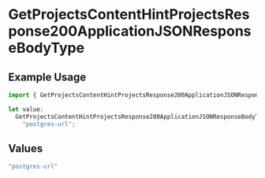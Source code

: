 # GetProjectsContentHintProjectsResponse200ApplicationJSONResponseBodyType

## Example Usage

```typescript
import { GetProjectsContentHintProjectsResponse200ApplicationJSONResponseBodyType } from "@vercel/sdk/models/getprojectsop.js";

let value:
  GetProjectsContentHintProjectsResponse200ApplicationJSONResponseBodyType =
    "postgres-url";
```

## Values

```typescript
"postgres-url"
```